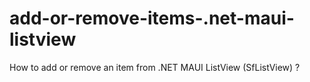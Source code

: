 # add-or-remove-items-.net-maui-listview
How to add or remove an item from .NET MAUI ListView (SfListView) ?
